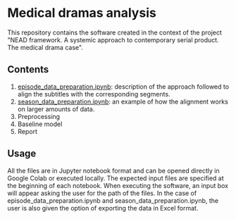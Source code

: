 # Medical dramas analysis

This repository contains the software created in the context of the project "NEAD framework. A systemic approach to contemporary serial product. The medical drama case". 

## Contents

1. [episode_data_preparation.ipynb](https://github.com/TinfFoil/dar_tvseries/blob/main/episode_data_preparation.ipynb): description of the approach followed to align the subtitles with the corresponding segments.
2. [season_data_preparation.ipynb](https://github.com/TinfFoil/dar_tvseries/blob/main/season_data_preparation.ipynb): an example of how the alignment works on larger amounts of data.
3. Preprocessing
4. Baseline model
5. Report

## Usage

All the files are in Jupyter notebook format and can be opened directly in Google Colab or executed locally. The expected input files are specified at the beginning of each notebook. When executing the software, an input box will appear asking the user for the path of the files. In the case of episode_data_preparation.ipynb and season_data_preparation.ipynb, the user is also given the option of exporting the data in Excel format.
